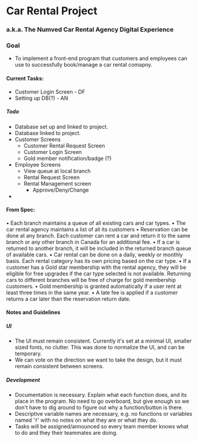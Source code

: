# Car Rental Project
### a.k.a. The Numved Car Rental Agency Digital Experience 

### Goal
- To implement a front-end program that customers and employees can use to successfully book/manage a car rental comapny.

#### Current Tasks:
- Customer Login Screen - DF
- Setting up DB(?) - AN


##### Todo
- Database set up and linked to project.
- Database linked to project.
- Customer Screens
  - Customer Rental Request Screen
  - Customer Login Screen
  - Gold member notification/badge (?)
- Employee Screens
    - View queue at local branch
    - Rental Request Screen
    - Rental Management screen
      - Approve/Deny/Change
- 

#### From Spec:
• Each branch maintains a queue of all existing cars and car types.
• The car rental agency maintains a list of all its customers
• Reservation can be done at any branch. Each customer can rent a car and return
it to the same branch or any other branch in Canada for an additional fee.
• If a car is returned to another branch, it will be included in the returned branch
queue of available cars.
• Car rental can be done on a daily, weekly or monthly basis. Each rental category has
its own pricing based on the car type.
• If a customer has a Gold star membership with the rental agency, they will be eligible for
free upgrades if the car type selected is not available. Returning cars to different branches
will be free of charge for gold membership customers.
• Gold membership is granted automatically if a user rent at least three times in the same year.
• A late fee is applied if a customer returns a car later than the reservation return date.


#### Notes and Guidelines
##### UI
  - The UI must remain consistent. Currently it's set at a minimal UI, smaller sized fonts, no clutter. This was done to normalize the UI, and can be temporary.
  - We can vote on the direction we want to take the design, but it must remain consistent between screens.

##### Development
  - Documentation is necessary. Explain what each function does, and its place in the program. No need to go overboard, but give enough so we don't have to dig around to figure out why a function/button is there.
  - Descriptive variable names are necessary, e.g. no functions or variables named '`f`' with no notes on what they are or what they do.
  - Tasks will be assigned/announced so every team member knows what to do and they their teammates are doing. 


